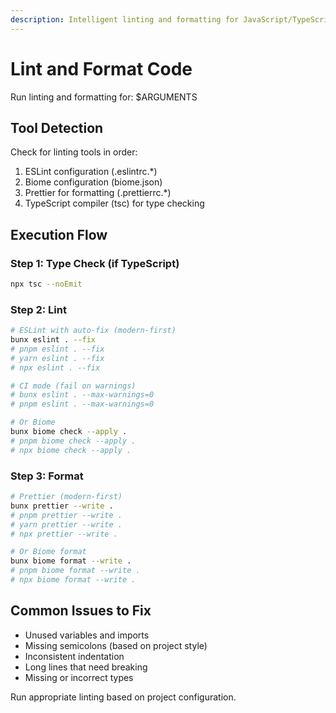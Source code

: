 ```yaml
---
description: Intelligent linting and formatting for JavaScript/TypeScript
---
```


# Lint and Format Code

Run linting and formatting for: $ARGUMENTS

## Tool Detection

Check for linting tools in order:
1. ESLint configuration (.eslintrc.*)
2. Biome configuration (biome.json)
3. Prettier for formatting (.prettierrc.*)
4. TypeScript compiler (tsc) for type checking

## Execution Flow

### Step 1: Type Check (if TypeScript)
```bash
npx tsc --noEmit
```

### Step 2: Lint
```bash
# ESLint with auto-fix (modern-first)
bunx eslint . --fix
# pnpm eslint . --fix
# yarn eslint . --fix
# npx eslint . --fix

# CI mode (fail on warnings)
# bunx eslint . --max-warnings=0
# pnpm eslint . --max-warnings=0

# Or Biome
bunx biome check --apply .
# pnpm biome check --apply .
# npx biome check --apply .
```

### Step 3: Format
```bash
# Prettier (modern-first)
bunx prettier --write .
# pnpm prettier --write .
# yarn prettier --write .
# npx prettier --write .

# Or Biome format
bunx biome format --write .
# pnpm biome format --write .
# npx biome format --write .
```

## Common Issues to Fix

- Unused variables and imports
- Missing semicolons (based on project style)
- Inconsistent indentation
- Long lines that need breaking
- Missing or incorrect types

Run appropriate linting based on project configuration.